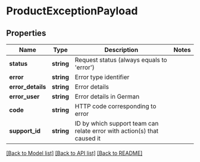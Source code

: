 # ProductExceptionPayload

## Properties
Name | Type | Description | Notes
------------ | ------------- | ------------- | -------------
**status** | **string** | Request status (always equals to &#39;error&#39;) | 
**error** | **string** | Error type identifier | 
**error_details** | **string** | Error details | 
**error_user** | **string** | Error details in German | 
**code** | **string** | HTTP code corresponding to error | 
**support_id** | **string** | ID by which support team can relate error with action(s) that caused it | 

[[Back to Model list]](../README.md#documentation-for-models) [[Back to API list]](../README.md#documentation-for-api-endpoints) [[Back to README]](../../README.md)


